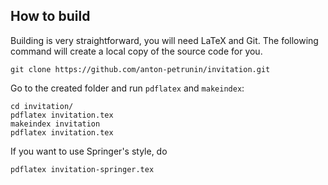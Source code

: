 ## How to build

Building is very straightforward, you will need LaTeX and Git.
The following command will create a local copy of the source code for you.

`git clone https://github.com/anton-petrunin/invitation.git`

Go to the created folder and run `pdflatex` and `makeindex`:

`cd invitation/`<br/>
`pdflatex invitation.tex`<br/>
`makeindex invitation`<br/>
`pdflatex invitation.tex`

If you want to use Springer's style, do 

`pdflatex invitation-springer.tex`
